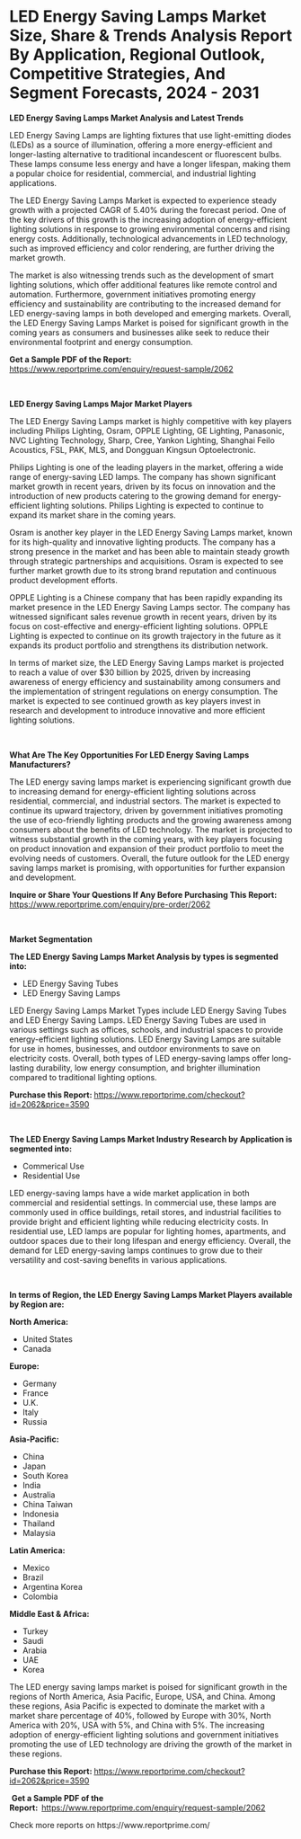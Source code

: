 <p><h1>LED Energy Saving Lamps Market Size, Share & Trends Analysis Report By Application, Regional Outlook, Competitive Strategies, And Segment Forecasts, 2024 - 2031</h1></p><p><strong>LED Energy Saving Lamps Market Analysis and Latest Trends</strong></p>
<p><p>LED Energy Saving Lamps are lighting fixtures that use light-emitting diodes (LEDs) as a source of illumination, offering a more energy-efficient and longer-lasting alternative to traditional incandescent or fluorescent bulbs. These lamps consume less energy and have a longer lifespan, making them a popular choice for residential, commercial, and industrial lighting applications.</p><p>The LED Energy Saving Lamps Market is expected to experience steady growth with a projected CAGR of 5.40% during the forecast period. One of the key drivers of this growth is the increasing adoption of energy-efficient lighting solutions in response to growing environmental concerns and rising energy costs. Additionally, technological advancements in LED technology, such as improved efficiency and color rendering, are further driving the market growth.</p><p>The market is also witnessing trends such as the development of smart lighting solutions, which offer additional features like remote control and automation. Furthermore, government initiatives promoting energy efficiency and sustainability are contributing to the increased demand for LED energy-saving lamps in both developed and emerging markets. Overall, the LED Energy Saving Lamps Market is poised for significant growth in the coming years as consumers and businesses alike seek to reduce their environmental footprint and energy consumption.</p></p>
<p><strong>Get a Sample PDF of the Report:&nbsp;</strong> <a href="https://www.reportprime.com/enquiry/request-sample/2062">https://www.reportprime.com/enquiry/request-sample/2062</a></p>
<p>&nbsp;</p>
<p><strong>LED Energy Saving Lamps Major Market Players</strong></p>
<p><p>The LED Energy Saving Lamps market is highly competitive with key players including Philips Lighting, Osram, OPPLE Lighting, GE Lighting, Panasonic, NVC Lighting Technology, Sharp, Cree, Yankon Lighting, Shanghai Feilo Acoustics, FSL, PAK, MLS, and Dongguan Kingsun Optoelectronic.</p><p>Philips Lighting is one of the leading players in the market, offering a wide range of energy-saving LED lamps. The company has shown significant market growth in recent years, driven by its focus on innovation and the introduction of new products catering to the growing demand for energy-efficient lighting solutions. Philips Lighting is expected to continue to expand its market share in the coming years.</p><p>Osram is another key player in the LED Energy Saving Lamps market, known for its high-quality and innovative lighting products. The company has a strong presence in the market and has been able to maintain steady growth through strategic partnerships and acquisitions. Osram is expected to see further market growth due to its strong brand reputation and continuous product development efforts.</p><p>OPPLE Lighting is a Chinese company that has been rapidly expanding its market presence in the LED Energy Saving Lamps sector. The company has witnessed significant sales revenue growth in recent years, driven by its focus on cost-effective and energy-efficient lighting solutions. OPPLE Lighting is expected to continue on its growth trajectory in the future as it expands its product portfolio and strengthens its distribution network.</p><p>In terms of market size, the LED Energy Saving Lamps market is projected to reach a value of over $30 billion by 2025, driven by increasing awareness of energy efficiency and sustainability among consumers and the implementation of stringent regulations on energy consumption. The market is expected to see continued growth as key players invest in research and development to introduce innovative and more efficient lighting solutions.</p></p>
<p>&nbsp;</p>
<p><strong>What Are The Key Opportunities For LED Energy Saving Lamps Manufacturers?</strong></p>
<p><p>The LED energy saving lamps market is experiencing significant growth due to increasing demand for energy-efficient lighting solutions across residential, commercial, and industrial sectors. The market is expected to continue its upward trajectory, driven by government initiatives promoting the use of eco-friendly lighting products and the growing awareness among consumers about the benefits of LED technology. The market is projected to witness substantial growth in the coming years, with key players focusing on product innovation and expansion of their product portfolio to meet the evolving needs of customers. Overall, the future outlook for the LED energy saving lamps market is promising, with opportunities for further expansion and development.</p></p>
<p><strong>Inquire or Share Your Questions If Any Before Purchasing This Report:</strong> <a href="https://www.reportprime.com/enquiry/pre-order/2062">https://www.reportprime.com/enquiry/pre-order/2062</a></p>
<p>&nbsp;</p>
<p><strong>Market Segmentation</strong></p>
<p><strong>The LED Energy Saving Lamps Market Analysis by types is segmented into:</strong></p>
<p><ul><li>LED Energy Saving Tubes</li><li>LED Energy Saving Lamps</li></ul></p>
<p><p>LED Energy Saving Lamps Market Types include LED Energy Saving Tubes and LED Energy Saving Lamps. LED Energy Saving Tubes are used in various settings such as offices, schools, and industrial spaces to provide energy-efficient lighting solutions. LED Energy Saving Lamps are suitable for use in homes, businesses, and outdoor environments to save on electricity costs. Overall, both types of LED energy-saving lamps offer long-lasting durability, low energy consumption, and brighter illumination compared to traditional lighting options.</p></p>
<p><strong>Purchase this Report:&nbsp;</strong><a href="https://www.reportprime.com/checkout?id=2062&price=3590">https://www.reportprime.com/checkout?id=2062&price=3590</a></p>
<p>&nbsp;</p>
<p><strong>The LED Energy Saving Lamps Market Industry Research by Application is segmented into:</strong></p>
<p><ul><li>Commerical Use</li><li>Residential Use</li></ul></p>
<p><p>LED energy-saving lamps have a wide market application in both commercial and residential settings. In commercial use, these lamps are commonly used in office buildings, retail stores, and industrial facilities to provide bright and efficient lighting while reducing electricity costs. In residential use, LED lamps are popular for lighting homes, apartments, and outdoor spaces due to their long lifespan and energy efficiency. Overall, the demand for LED energy-saving lamps continues to grow due to their versatility and cost-saving benefits in various applications.</p></p>
<p>&nbsp;</p>
<p><strong>In terms of Region, the LED Energy Saving Lamps Market Players available by Region are:</strong></p>
<p>
    <p> <strong> North America: </strong>
        <ul>
            <li>United States</li>
            <li>Canada</li>
        </ul>
        </p> 
    <p> <strong> Europe: </strong>
        <ul>
            <li>Germany</li>
            <li>France</li>
            <li>U.K.</li>
            <li>Italy</li>
            <li>Russia</li>
        </ul>
        </p> 
    <p> <strong> Asia-Pacific: </strong>
        <ul>
            <li>China</li>
            <li>Japan</li>
            <li>South Korea</li>
            <li>India</li>
            <li>Australia</li>
            <li>China Taiwan</li>
            <li>Indonesia</li>
            <li>Thailand</li>
            <li>Malaysia</li>
        </ul>
        </p> 
    <p> <strong> Latin America: </strong>
        <ul>
            <li>Mexico</li>
            <li>Brazil</li>
            <li>Argentina Korea</li>
            <li>Colombia</li>
        </ul>
        </p> 
    <p> <strong> Middle East & Africa: </strong>
        <ul>
            <li>Turkey</li>
            <li>Saudi</li>
            <li>Arabia</li>
            <li>UAE</li>
            <li>Korea</li>
        </ul>
    </p>
    </p>
<p><p>The LED energy saving lamps market is poised for significant growth in the regions of North America, Asia Pacific, Europe, USA, and China. Among these regions, Asia Pacific is expected to dominate the market with a market share percentage of 40%, followed by Europe with 30%, North America with 20%, USA with 5%, and China with 5%. The increasing adoption of energy-efficient lighting solutions and government initiatives promoting the use of LED technology are driving the growth of the market in these regions.</p></p>
<p><strong>Purchase this Report: </strong><a href="https://www.reportprime.com/checkout?id=2062&price=3590">https://www.reportprime.com/checkout?id=2062&price=3590</a></p>
<p>&nbsp;<strong>Get a Sample PDF of the Report:&nbsp;&nbsp;</strong><a href="https://www.reportprime.com/enquiry/request-sample/2062">https://www.reportprime.com/enquiry/request-sample/2062</a></p>
<p><strong></strong></p>
<p>Check more reports on https://www.reportprime.com/</p>